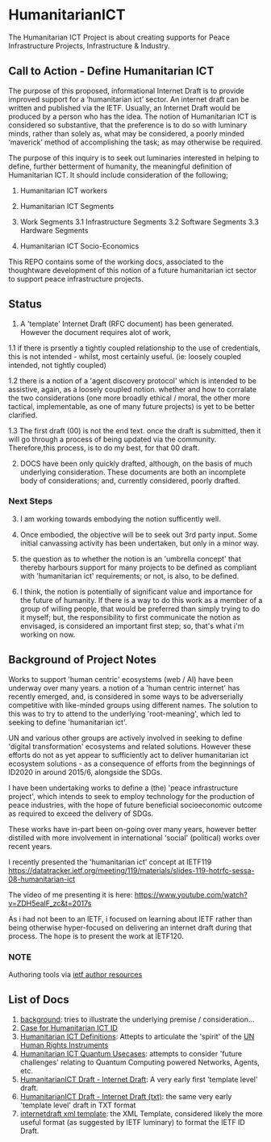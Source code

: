 # HumanitarianICT
The Humanitarian ICT Project is about creating supports for Peace Infrastructure Projects, Infrastructure &amp; Industry.

## Call to Action - Define Humanitarian ICT

The purpose of this proposed, informational Internet Draft is to provide improved support for a ‘humanitarian ict’ sector.  An internet draft can be written and published via the IETF. Usually, an Internet Draft would be produced by a person who has the idea.  The notion of Humanitarian ICT is considered so substantive, that the preference is to do so with luminary minds, rather than solely as, what may be considered, a poorly minded ‘maverick’ method of accomplishing the task; as may otherwise be required.

The purpose of this inquiry is to seek out luminaries interested in helping to define, further betterment of humanity, the meaningful definition of Humanitarian ICT.  It should include consideration of the following;

1. Humanitarian ICT workers
2. Humanitarian ICT Segments

3. Work Segments
3.1 Infrastructure Segments
3.2 Software Segments
3.3 Hardware Segments
4. Humanitarian ICT Socio-Economics

This REPO contains some of the working docs, associated to the thoughtware development of this notion of a future humanitarian ict sector to support peace infrastructure projects.

## Status

1. A 'template' Internet Draft (RFC document) has been generated. However the document requires alot of work, 

1.1 if there is prsently a tightly coupled relationship to the use of credentials, this is not intended - whilst, most certainly useful.  (ie: loosely coupled intended, not tightly coupled)

1.2 there is a notion of a 'agent discovery protocol' which is intended to be assistive, again, as a loosely coupled notion. whether and how to corralate the two considerations (one more broadly ethical / moral, the other more tactical, implementable, as one of many future projects) is yet to be better clarified.

1.3 The first draft (00) is not the end text.  once the draft is submitted, then it will go through a process of being updated via the community. Therefore,this process, is to do my best, for that 00 draft.

2. DOCS have been only quickly drafted, although, on the basis of much underlying consideration.  These documents are both an incomplete body of considerations; and, currently considered, poorly drafted.

### Next Steps

3. I am working towards embodying the notion sufficently well.

4. Once embodied, the objective will be to seek out 3rd party input.  Some initial canvassing activity has been undertaken, but only in a minor way. 

5. the question as to whether the notion is an 'umbrella concept' that thereby harbours support for many projects to be defined as compliant with 'humanitarian ict' requirements; or not, is also, to be defined.

6. I think, the notion is potentially of significant value and importance for the future of humanity.  If there is a way to do this work as a member of a group of willing people, that would be preferred than simply trying to do it myself; but, the responsibility to first communicate the notion as envisaged, is considered an important first step; so, that's what i'm working on now.

## Background of Project Notes

Works to support 'human centric' ecosystems (web / AI) have been underway over many years.  a notion of a 'human centric internet' has recently emerged, and, is considered in some ways to be adverserially competitive with like-minded groups using different names.  The solution to this was to try to attend to the underlying 'root-meaning', which led to seeking to define 'humanitarian ict'.

UN and various other groups are actively involved in seeking to define 'digital transformation' ecosystems and related solutions.  However these efforts do not as yet appear to sufficiently act to deliver humanitarian ict ecosystem solutions - as a consequence of efforts from the beginnings of ID2020 in around 2015/6, alongside the SDGs.

I have been undertaking works to define a (the) 'peace infrastructure project', which intends to seek to employ technology for the production of peace industries, with the hope of future beneficial socioeconomic outcome as required to exceed the delivery of SDGs.

These works have in-part been on-going over many years, however better distilled with more involvement in international 'social' (political) works over recent years.

I recently presented the 'humanitarian ict' concept at IETF119
https://datatracker.ietf.org/meeting/119/materials/slides-119-hotrfc-sessa-08-humanitarian-ict

The video of me presenting it is here: 
https://www.youtube.com/watch?v=ZDH5eaIF_zc&t=2017s 

As i had not been to an IETF, i focused on learning about IETF rather than being otherwise hyper-focused on delivering an internet draft during that process.  The hope is to present the work at IETF120.


### NOTE

Authoring tools via [ietf author resources](https://authors.ietf.org/en/home)

## List of Docs

1. [background](background.md): tries to illustrate the underlying premise / consideration...  
2. [Case for Humanitarian ICT ID](CaseForHumanitarianICT.md)
3. [Humanitarian ICT Definitions](HumanitarianICTDefinitions.md): Attepts to articulate the 'spirit' of the [UN Human Rights Instruments](https://www.ohchr.org/en/instruments-listings)
4. [Humanitarian ICT Quantum Usecases](HumanitarianICTQMusecases.md): attempts to consider 'future challenges' relating to Quantum Computing powered Networks, Agents, etc.
5. [HumanitarianICT Draft - Internet Draft](HumanitarianICT.md): A very early first 'template level' draft.
6. [HumanitarianICT Draft - Internet Draft (txt)](rfc.txt): the same very early 'template level' draft in TXT format 
7. [internetdraft xml template](rfc_template.xml): the XML Template, considered likely the more useful format (as suggested by IETF luminary) to format the IETF ID Draft.
